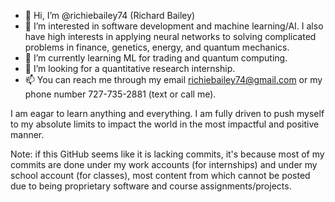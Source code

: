 - 👋 Hi, I’m @richiebailey74 (Richard Bailey)
- 👀 I’m interested in software development and machine learning/AI. I also have high interests in applying neural networks to solving complicated problems in finance, genetics, energy, and quantum mechanics.
- 🌱 I’m currently learning ML for trading and quantum computing.
- 💞️ I’m looking for a quantitative research internship.
- 📫 You can reach me through my email richiebailey74@gmail.com or my phone number 727-735-2881 (text or call me).


I am eagar to learn anything and everything. I am fully driven to push myself to my absolute limits to impact the world in the most impactful and positive manner.

Note: if this GitHub seems like it is lacking commits, it's because most of my commits are done under my work accounts (for internships) and under my school account (for classes), most content from which cannot be posted due to being proprietary software and course assignments/projects.
